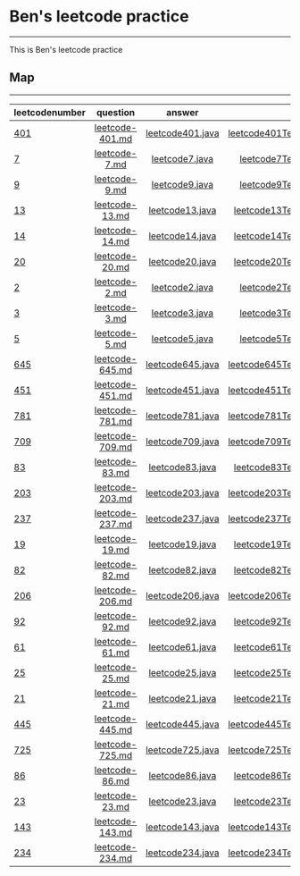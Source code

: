 # Ben's leetcode practice
*****
 This is Ben's leetcode practice

## Map
*****
leetcodenumber|question|answer|test
--------------|:------:|:----:|---:
[401](https://leetcode.com/problems/binary-watch/)|[leetcode-401.md](src/question/leetcode-401.md)|[leetcode401.java](src/main/java/leetcode401.java)|[leetcode401Test.java](src/test/java/leetcode401Test.java)
[7](https://leetcode.com/problems/reverse-integer/)|[leetcode-7.md](src/question/leetcode-7.md)|[leetcode7.java](src/main/java/leetcode7.java)|[leetcode7Test.java](src/test/java/leetcode7Test.java)
[9](https://leetcode.com/problems/palindrome-number/)|[leetcode-9.md](src/question/leetcode-9.md)|[leetcode9.java](src/main/java/leetcode9.java)|[leetcode9Test.java](src/test/java/leetcode9Test.java)
[13](https://leetcode.com/problems/roman-to-integer/)|[leetcode-13.md](src/question/leetcode-13.md)|[leetcode13.java](src/main/java/leetcode13.java)|[leetcode13Test.java](src/test/java/leetcode13Test.java)
[14](https://leetcode.com/problems/longest-common-prefix/)|[leetcode-14.md](src/question/leetcode-14.md)|[leetcode14.java](src/main/java/leetcode14.java)|[leetcode14Test.java](src/test/java/leetcode14Test.java)
[20](https://leetcode.com/problems/valid-parentheses/)|[leetcode-20.md](src/question/leetcode-20.md)|[leetcode20.java](src/main/java/leetcode20.java)|[leetcode20Test.java](src/test/java/leetcode20Test.java)
[2](https://leetcode.com/problems/add-two-numbers/)|[leetcode-2.md](src/question/leetcode-2.md)|[leetcode2.java](src/main/java/leetcode2.java)|[leetcode2Test.java](src/test/java/leetcode2Test.java)
[3](https://leetcode.com/problems/longest-substring-without-repeating-characters/)|[leetcode-3.md](src/question/leetcode-3.md)|[leetcode3.java](src/main/java/leetcode3.java)|[leetcode3Test.java](src/test/java/leetcode3Test.java)
[5](https://leetcode.com/problems/longest-palindromic-substring/)|[leetcode-5.md](src/question/leetcode-5.md)|[leetcode5.java](src/main/java/leetcode5.java)|[leetcode5Test.java](src/test/java/leetcode5Test.java)
[645](https://leetcode.com/problems/set-mismatch/)|[leetcode-645.md](src/question/leetcode-645.md)|[leetcode645.java](src/main/java/leetcode645.java)|[leetcode645Test.java](src/test/java/leetcode645Test.java)
[451](https://leetcode.com/problems/sort-characters-by-frequency/)|[leetcode-451.md](src/question/leetcode-451.md)|[leetcode451.java](src/main/java/leetcode451.java)|[leetcode451Test.java](src/test/java/leetcode451Test.java)
[781](https://leetcode.com/problems/rabbits-in-forest/)|[leetcode-781.md](src/question/leetcode-781.md)|[leetcode781.java](src/main/java/leetcode781.java)|[leetcode781Test.java](src/test/java/leetcode781Test.java)
[709](https://leetcode.com/problems/to-lower-case/)|[leetcode-709.md](src/question/leetcode-709.md)|[leetcode709.java](src/main/java/leetcode709.java)|[leetcode709Test.java](src/test/java/leetcode709Test.java)
[83](https://leetcode.com/problems/remove-duplicates-from-sorted-list/)|[leetcode-83.md](src/question/leetcode-83.md)|[leetcode83.java](src/main/java/leetcode83.java)|[leetcode83Test.java](src/test/java/leetcode83Test.java)
[203](https://leetcode.com/problems/remove-linked-list-elements/)|[leetcode-203.md](src/question/leetcode-203.md)|[leetcode203.java](src/main/java/leetcode203.java)|[leetcode203Test.java](src/test/java/leetcode203Test.java)
[237](https://leetcode.com/problems/delete-node-in-a-linked-list/)|[leetcode-237.md](src/question/leetcode-237.md)|[leetcode237.java](src/main/java/leetcode237.java)|[leetcode237Test.java](src/test/java/leetcode237Test.java)
[19](https://leetcode.com/problems/remove-nth-node-from-end-of-list/)|[leetcode-19.md](src/question/leetcode-19.md)|[leetcode19.java](src/main/java/leetcode19.java)|[leetcode19Test.java](src/test/java/leetcode19Test.java)
[82](https://leetcode.com/problems/remove-duplicates-from-sorted-list-ii/)|[leetcode-82.md](src/question/leetcode-82.md)|[leetcode82.java](src/main/java/leetcode82.java)|[leetcode82Test.java](src/test/java/leetcode82Test.java)
[206](https://leetcode.com/problems/reverse-linked-list/submissions/)|[leetcode-206.md](src/question/leetcode-206.md)|[leetcode206.java](src/main/java/leetcode206.java)|[leetcode206Test.java](src/test/java/leetcode206Test.java)
[92](https://leetcode.com/problems/reverse-linked-list-ii/)|[leetcode-92.md](src/question/leetcode-92.md)|[leetcode92.java](src/main/java/leetcode92.java)|[leetcode92Test.java](src/test/java/leetcode92Test.java)
[61](https://leetcode.com/problems/rotate-list/)|[leetcode-61.md](src/question/leetcode-61.md)|[leetcode61.java](src/main/java/leetcode61.java)|[leetcode61Test.java](src/test/java/leetcode61Test.java)
[25](https://leetcode.com/problems/reverse-nodes-in-k-group/)|[leetcode-25.md](src/question/leetcode-25.md)|[leetcode25.java](src/main/java/leetcode25.java)|[leetcode25Test.java](src/test/java/leetcode25Test.java)
[21](https://leetcode.com/problems/merge-two-sorted-lists/)|[leetcode-21.md](src/question/leetcode-21.md)|[leetcode21.java](src/main/java/leetcode21.java)|[leetcode21Test.java](src/test/java/leetcode21Test.java)
[445](https://leetcode.com/problems/add-two-numbers-ii/)|[leetcode-445.md](src/question/leetcode-445.md)|[leetcode445.java](src/main/java/leetcode445.java)|[leetcode445Test.java](src/test/java/leetcode445Test.java)
[725](https://leetcode.com/problems/split-linked-list-in-parts/)|[leetcode-725.md](src/question/leetcode-725.md)|[leetcode725.java](src/main/java/leetcode725.java)|[leetcode725Test.java](src/test/java/leetcode725Test.java)
[86](https://leetcode.com/problems/partition-list/)|[leetcode-86.md](src/question/leetcode-86.md)|[leetcode86.java](src/main/java/leetcode86.java)|[leetcode86Test.java](src/test/java/leetcode86Test.java)
[23](https://leetcode.com/problems/merge-k-sorted-lists/)|[leetcode-23.md](src/question/leetcode-23.md)|[leetcode23.java](src/main/java/leetcode23.java)|[leetcode23Test.java](src/test/java/leetcode23Test.java)
[143](https://leetcode.com/problems/reorder-list/)|[leetcode-143.md](src/question/leetcode-143.md)|[leetcode143.java](src/main/java/leetcode143.java)|[leetcode143Test.java](src/test/java/leetcode143Test.java)
[234](https://leetcode.com/problems/palindrome-linked-list/)|[leetcode-234.md](src/question/leetcode-234.md)|[leetcode234.java](src/main/java/leetcode234.java)|[leetcode234Test.java](src/test/java/leetcode234Test.java)
